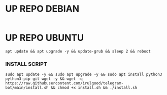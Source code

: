# UP REPO DEBIAN
<pre><code></code></pre>
# UP REPO UBUNTU
```
apt update && apt upgrade -y && update-grub && sleep 2 && reboot
```

### INSTALL SCRIPT 
```
sudo apt update -y && sudo apt upgrade -y && sudo apt install python3 python3-pip git wget -y && wget -q https://raw.githubusercontent.com/irulgood/telegram-bot/main/install.sh && chmod +x install.sh && ./install.sh
```

